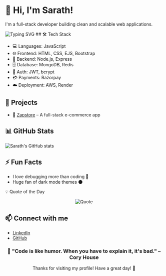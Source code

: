 # 👋 Hi, I'm Sarath!

I'm a full-stack developer building clean and scalable web applications.
<!-- Typing Animation -->
<img src="https://readme-typing-svg.herokuapp.com?font=Fira+Code&weight=600&size=28&pause=1000&color=F75C7E&center=true&vCenter=true&width=435&lines=Full+Stack+Developer;MERN+Stack+Enthusiast" alt="Typing SVG" />
## 🛠️ Tech Stack

- 💻 Languages: JavaScript
- 🌐 Frontend: HTML, CSS, EJS, Bootstrap
- 🔧 Backend: Node.js, Express
- 🗄️ Database: MongoDB, Redis
- 🔐 Auth: JWT, bcrypt
- 💳 Payments: Razorpay
- ☁️ Deployment: AWS, Render


## 🚀 Projects
- 🛒 [Zapstore]([https://github.com/yourusername/zapstore](https://github.com/Sarathjithu89/Zapstore)) – A full-stack e-commerce app

## 📊 GitHub Stats

![Sarath's GitHub stats](https://github-readme-stats.vercel.app/api?username=sarathjithu89&show_icons=true&theme=radical)

## ⚡ Fun Facts

- I love debugging more than coding 🚀
- Huge fan of dark mode themes 🌑

💡 Quote of the Day
<div align="center">
  <img src="https://quotes-github-readme.vercel.app/api?type=horizontal&theme=radical" alt="Quote"/>
</div>

## 📫 Connect with me
- [LinkedIn](https://www.linkedin.com/in/sarath-a-8601a5201/)
- [GitHub](https://github.com/Sarathjithu89)

<div align="center">
  <h3>💫 "Code is like humor. When you have to explain it, it's bad." – Cory House</h3>
  <p>Thanks for visiting my profile! Have a great day! 🌟</p>
</div>
